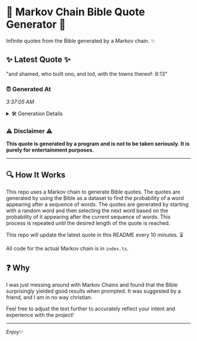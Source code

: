 # 📖 Markov Chain Bible Quote Generator 📖

Infinite quotes from the Bible generated by a Markov chain. ✨

## ✨ Latest Quote ✨
"and shamed, who built ono, and lod, with the towns thereof: 8:13"

### ⏰ Generated At
*3:37:05 AM*

<details>
    <summary>🛠️ Generation Details</summary>
    <p>
        <strong>🌱 Seed:</strong> and<br>
        <strong>🔄 Iterations:</strong> 11<br>
        <strong>📜 Context History:</strong><br>[ and ]: shamed,<br>[ and, shamed, ]: who<br>[ and, shamed,, who ]: built<br>[ and, shamed,, who, built ]: ono,<br>[ and, shamed,, who, built, ono, ]: and<br>[ and, shamed,, who, built, ono,, and ]: lod,<br>[ shamed,, who, built, ono,, and, lod, ]: with<br>[ who, built, ono,, and, lod,, with ]: the<br>[ built, ono,, and, lod,, with, the ]: towns<br>[ ono,, and, lod,, with, the, towns ]: thereof:<br>[ and, lod,, with, the, towns, thereof: ]: 8:13<br>
    </p>
</details>

### ⚠️ Disclaimer ⚠️
**This quote is generated by a program and is not to be taken seriously. It is purely for entertainment purposes.**

---

## 🔍 How It Works

This repo uses a Markov chain to generate Bible quotes. The quotes are generated by using the Bible as a dataset to find the probability of a word appearing after a sequence of words. The quotes are generated by starting with a random word and then selecting the next word based on the probability of it appearing after the current sequence of words. This process is repeated until the desired length of the quote is reached.

This repo will update the latest quote in this README every 10 minutes. ⏳

All code for the actual Markov chain is in `index.ts`.

## ❓ Why

I was just messing around with Markov Chains and found that the Bible surprisingly yielded good results when prompted. 
It was suggested by a friend, and I am in no way christian.

Feel free to adjust the text further to accurately reflect your intent and experience with the project!

---

*Enjoy*✨
